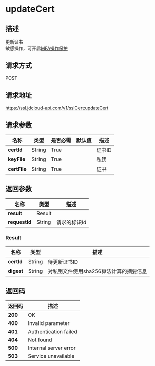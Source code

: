 # updateCert


## 描述
更新证书<br>敏感操作，可开启<a href="https://docs.jdcloud.com/cn/security-operation-protection/operation-protection">MFA操作保护</a>

## 请求方式
POST

## 请求地址
https://ssl.jdcloud-api.com/v1/sslCert:updateCert


## 请求参数
|名称|类型|是否必需|默认值|描述|
|---|---|---|---|---|
|**certId**|String|True| |证书ID|
|**keyFile**|String|True| |私钥|
|**certFile**|String|True| |证书|


## 返回参数
|名称|类型|描述|
|---|---|---|
|**result**|Result| |
|**requestId**|String|请求的标识Id|

### <div id="Result">Result</div>
|名称|类型|描述|
|---|---|---|
|**certId**|String|待更新证书ID|
|**digest**|String|对私钥文件使用sha256算法计算的摘要信息|

## 返回码
|返回码|描述|
|---|---|
|**200**|OK|
|**400**|Invalid parameter|
|**401**|Authentication failed|
|**404**|Not found|
|**500**|Internal server error|
|**503**|Service unavailable|
